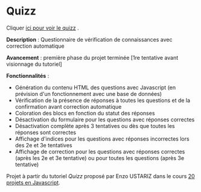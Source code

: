 # Quizz  
Cliquer [ici pour voir le quizz](https://lysspiral.github.io/quizz_js/) .

**Description** : Questionnaire de vérification de connaissances avec correction automatique 

**Avancement** : première phase du projet terminée [1re tentative avant visionnage du tutoriel]  

**Fonctionnalités** : 
* Génération du contenu HTML des questions avec Javascript (en prévision d'un fonctionnement avec une base de données)
* Vérification de la présence de réponses à toutes les questions et de la confirmation avant correction automatique
* Coloration des blocs en fonction du statut des réponses
* Désactivation du formulaire pour les questions avec réponses correctes
* Désactivation complète après 3 tentatives ou dès que toutes les réponses sont correctes
* Affichage d'indices pour les questions avec réponses incorrectes lors des 2e et 3e tentatives
* Affichage de correction pour les questions avec réponses correctes (après les 2e et 3e tentative) ou pour toutes les questions (après 3e tentative)

Projet à partir du tutoriel *Quizz* proposé par Enzo USTARIZ dans le cours [20 projets en Javascript](https://www.ecole-du-web.net/p/20-projets-en-javascript).
